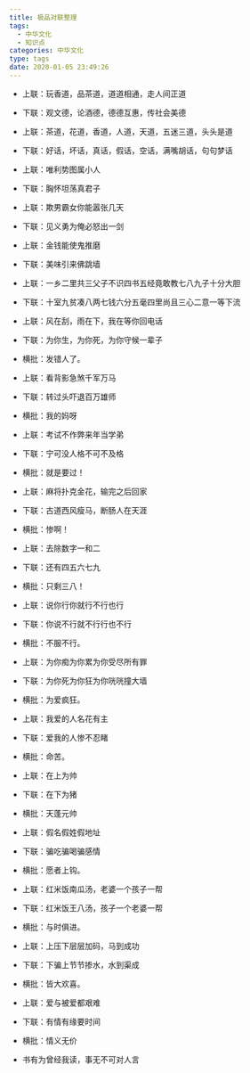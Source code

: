 ```yaml
---
title: 极品对联整理
tags:
  - 中华文化
  - 知识点
categories: 中华文化
type: tags
date: 2020-01-05 23:49:26
---
```




+ 上联：玩香道，品茶道，道道相通，走人间正道
+ 下联：观文德，论酒德，德德互惠，传社会美德


+ 上联：茶道，花道，香道，人道，天道，五迷三道，头头是道
+ 下联：好话，坏话，真话，假话，空话，满嘴胡话，句句梦话

<!-- more -->


+ 上联：唯利势图属小人
+ 下联：胸怀坦荡真君子


+ 上联：欺男霸女你能嚣张几天
+ 下联：见义勇为俺必怒出一剑


+ 上联：金钱能使鬼推磨
+ 下联：美味引来佛跳墙


+ 上联：一乡二里共三父子不识四书五经竟敢教七八九子十分大胆
+ 下联：十室九贫凑八两七钱六分五毫四里尚且三心二意一等下流


+ 上联：风在刮，雨在下，我在等你回电话 
+ 下联：为你生，为你死，为你守候一辈子 
+ 横批：发错人了。


+ 上联：看背影急煞千军万马 
+ 下联：转过头吓退百万雄师
+ 横批：我的妈呀


+ 上联：考试不作弊来年当学弟 
+ 下联：宁可没人格不可不及格
+ 横批：就是要过！


+ 上联：麻将扑克金花，输完之后回家 
+ 下联：古道西风瘦马，断肠人在天涯
+ 横批：惨啊！


+ 上联：去除数字一和二 
+ 下联：还有四五六七九
+ 横批：只剩三八！


+ 上联：说你行你就行不行也行 
+ 下联：你说不行就不行行也不行
+ 横批：不服不行。


+ 上联：为你痴为你累为你受尽所有罪 
+ 下联：为你死为你狂为你咣咣撞大墙
+ 横批：为爱疯狂。


+ 上联：我爱的人名花有主 
+ 下联：爱我的人惨不忍睹
+ 横批：命苦。


+ 上联：在上为帅
+ 下联：在下为猪
+ 横批：天蓬元帅


+ 上联：假名假姓假地址 
+ 下联：骗吃骗喝骗感情
+ 横批：愿者上钩。


+ 上联：红米饭南瓜汤，老婆一个孩子一帮 
+ 下联：红米饭王八汤，孩子一个老婆一帮 
+ 横批：与时俱进。


+ 上联：上压下层层加码，马到成功 
+ 下联：下骗上节节掺水，水到渠成
+ 横批：皆大欢喜。


+ 上联：爱与被爱都艰难 
+ 下联：有情有缘要时间
+ 横批：情义无价

+ 书有为曾经我读，事无不可对人言




